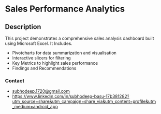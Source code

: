  # Sales Performance Analytics
 ## Description
 This project demonstrates a comprehensive sales analysis dashboard built using Microsoft Excel. It Includes.
  - Pivotcharts for data summarization and visualisation
  - Interactive slicers for filtering
  - Key Metrics to highlight sales performance
  - Findings and Recommendations
 ### Contact
 - subhodeep.1720@gmail.com
 - https://www.linkedin.com/in/subhodeep-basu-17b381282?utm_source=share&utm_campaign=share_via&utm_content=profile&utm_medium=android_app 
